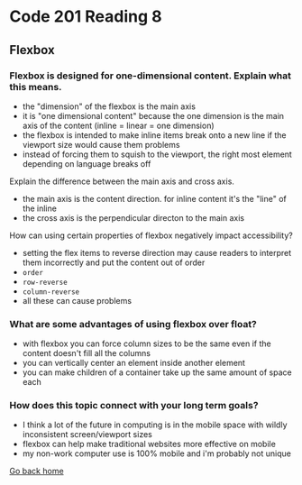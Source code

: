 # Code 201 Reading 8

## Flexbox

### Flexbox is designed for one-dimensional content. Explain what this means.

- the "dimension" of the flexbox is the main axis
- it is "one dimensional content" because the one dimension is the main axis of the content (inline = linear = one dimension)
- the flexbox is intended to make inline items break onto a new line if the viewport size would cause them problems
- instead of forcing them to squish to the viewport, the right most element depending on language breaks off

Explain the difference between the main axis and cross axis.

- the main axis is the content direction. for inline content it's the "line" of the inline
- the cross axis is the perpendicular directon to the main axis

How can using certain properties of flexbox negatively impact accessibility?

- setting the flex items to reverse direction may cause readers to interpret them incorrectly and put the content out of order
- `order`
- `row-reverse`
- `column-reverse`
- all these can cause problems

### What are some advantages of using flexbox over float?

- with flexbox you can force column sizes to be the same even if the content doesn't fill all the columns
- you can vertically center an element inside another element
- you can make children of a container take up the same amount of space each

### How does this topic connect with your long term goals?

- I think a lot of the future in computing is in the mobile space with wildly inconsistent screen/viewport sizes
- flexbox can help make traditional websites more effective on mobile
- my non-work computer use is 100% mobile and i'm probably not unique

[Go back home](/reading-notes/)
